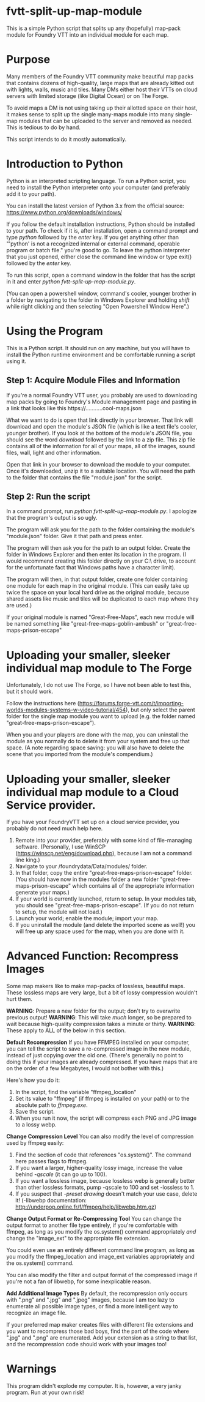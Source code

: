 # fvtt-split-up-map-module
This is a simple Python script that splits up any (hopefully) map-pack module for Foundry VTT into an individual module for each map.

# Purpose
Many members of the Foundry VTT community make beautiful map packs that contains dozens of high-quality, large maps that are already kitted out with lights, walls, music and tiles. Many DMs either host their VTTs on cloud servers with limited storage (like Digital Ocean) or on The Forge. 

To avoid maps a DM is not using taking up their allotted space on their host, it makes sense to split up the single many-maps module into many single-map modules that can be uploaded to the server and removed as needed. This is tedious to do by hand.

This script intends to do it mostly automatically.

# Introduction to Python
Python is an interpreted scripting language. To run a Python script, you need to install the Python interpreter onto your computer (and preferably add it to your path). 

You can install the latest version of Python 3.x from the official source: https://www.python.org/downloads/windows/

If you follow the default installation instructions, Python should be installed to your path. To check if it is, after installation, open a command prompt and type _python_ followed by the _enter_ key. If you get anything other than "'python' is not a recognized internal or external command, operable program or batch file." you're good to go. To leave the python interpreter that you just opened, either close the command line window or type exit() followed by the _enter_ key.

To run this script, open a command window in the folder that has the script in it and enter _python fvtt-split-up-map-module.py_. 

(You can open a powershell window, command's cooler, younger brother in a folder by navigating to the folder in Windows Explorer and holding _shift_ while right clicking and then selecting "Open Powershell Window Here".)


# Using the Program
This is a Python script. It should run on any machine, but you will have to install the Python runtime environment and be comfortable running a script using it. 

## Step 1: Acquire Module Files and Information
If you're a normal Foundry VTT user, you probably are used to downloading map packs by going to Foundry's Module management page and pasting in a link that looks like this https://...........cool-maps.json 

What we want to do is open that link directly in your browser. That link will download and open the module's JSON file (which is like a text file's cooler, younger brother). If you look at the bottom of the module's JSON file, you should see the word _download_ followed by the link to a zip file. This zip file contains all of the information for all of your maps, all of the images, sound files, wall, light and other information.

Open that link in your browser to download the module to your computer. Once it's downloaded, unzip it to a suitable location. You will need the path to the folder that contains the file "module.json" for the script.

## Step 2: Run the script

In a command prompt, run _python fvtt-split-up-map-module.py_. I apologize that the program's output is so ugly.

The program will ask you for the path to the folder containing the module's "module.json" folder. Give it that path and press enter.

The program will then ask you for the path to an output folder. Create the folder in Windows Explorer and then enter its location in the program. (I would recommend creating this folder directly on your C:\ drive, to account for the unfortunate fact that Windows paths have a character limit).

The program will then, in that output folder, create one folder containing one module for each map in the original module. (This can easily take up twice the space on your local hard drive as the original module, because shared assets like music and tiles will be duplicated to each map where they are used.)

If your original module is named "Great-Free-Maps", each new module will be named something like "great-free-maps-goblin-ambush" or "great-free-maps-prison-escape"

# Uploading your smaller, sleeker individual map module to The Forge
Unfortunately, I do not use The Forge, so I have not been able to test this, but it should work.

Follow the instructions here (https://forums.forge-vtt.com/t/importing-worlds-modules-systems-w-video-tutorial/454), but only select the parent folder for the single map module you want to upload (e.g. the folder named "great-free-maps-prison-escape"). 

When you and your players are done with the map, you can uninstall the module as you normally do to delete it from your system and free up that space. (A note regarding space saving: you will also have to delete the scene that you imported from the module's compendium.)

# Uploading your smaller, sleeker individual map module to a Cloud Service provider.
If you have your FoundryVTT set up on a cloud service provider, you probably do not need much help here. 

1. Remote into your provider, preferably with some kind of file-managing software. (Personally, I use WinSCP (https://winscp.net/eng/download.php), because I am not a command line king.)
2. Navigate to your /foundrydata/Data/modules/ folder.
3. In that folder, copy the entire "great-free-maps-prison-escape" folder. (You should have now in the modules folder a new folder "great-free-maps-prison-escape" which contains all of the appropriate information generate your maps.)
4. If your world is currently launched, return to setup. In your modules tab, you should see "great-free-maps-prison-escape". (If you do not return to setup, the module will not load.)
5. Launch your world; enable the module; import your map.
6. If you uninstall the module (and delete the imported scene as well!) you will free up any space used for the map, when you are done with it.

# Advanced Function: Recompress Images
Some map makers like to make map-packs of lossless, beautiful maps. These lossless maps are very large, but a bit of lossy compression wouldn't hurt them. 


**WARNING**: Prepare a new folder for the output; don't try to overwrite previous output!
**WARNING**: This will take _much_ longer, so be prepared to wait because high-quality compression takes a minute or thirty.
**WARNING**: These apply to ALL of the below in this section.

__Default Recompression__
If you have FFMPEG installed on your computer, you can tell the script to save a re-compressed image in the new module, instead of just copying over the old one. (There's generally no point to doing this if your images are already compressed. If you have maps that are on the order of a few Megabytes, I would not bother with this.)

Here's how you do it:
1. In the script, find the variable "ffmpeg_location"
2. Set its value to "ffmpeg" (if ffmpeg is installed on your path) or to the absolute path to _ffmpeg.exe_. 
3. Save the script.
4. When you run it now, the script will compress each PNG and JPG image to a lossy webp.


__Change Compression Level__
You can also modify the level of compression used by ffmpeg easily:
1. Find the section of code that references "os.system()". The command here passes flags to ffmpeg. 
2. If you want a larger, higher-quality lossy image, increase the value behind _-qscale_ (it can go up to 100). 
3. If you want a lossless image, because lossless webp is generally better than other lossless formats, pump -qscale to 100 and set -lossless to 1.
4. If you suspect that _-preset drawing_ doesn't match your use case, delete it!
(-libwebp documentation: http://underpop.online.fr/f/ffmpeg/help/libwebp.htm.gz)

__Change Output Format or Re-Compressing Tool__
You can change the output format to another file type entirely, if you're comfortable with ffmpeg, as long as you modify the os.system() command appropriately _and_ change the "image_ext" to the approrpiate file extension.

You could even use an entirely different command line program, as long as you modify the ffmpeg_location and image_ext variables appropriately and the os.system() command.

You can also modify the filter and output format of the compressed image if you're not a fan of libwebp, for some inexplicable reason.

__Add Additional Image Types__
By default, the recompression only occurs with ".png" and ".jpg" and ".jpeg" images, because I am too lazy to enumerate all possible image types, or find a more intelligent way to recognize an image file.

If your preferred map maker creates files with different file extensions and you want to recompress those bad boys, find the part of the code where ".jpg" and ".png" are enumerated. Add your extension as a string to that list, and the recompression code should work with your images too!

# Warnings
This program didn't explode my computer. It is, however, a very janky program. Run at your own risk!
